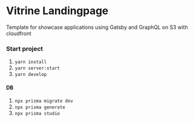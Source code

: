 # Vitrine Landingpage

Template for showcase applications using Gatsby and GraphQL on S3 with cloudfront


### Start project

1. `yarn install`
2. `yarn server:start`
3. `yarn develop`


#### DB
1. `npx prisma migrate dev`
2. `npx prisma generate`
3. `npx prisma studio`
